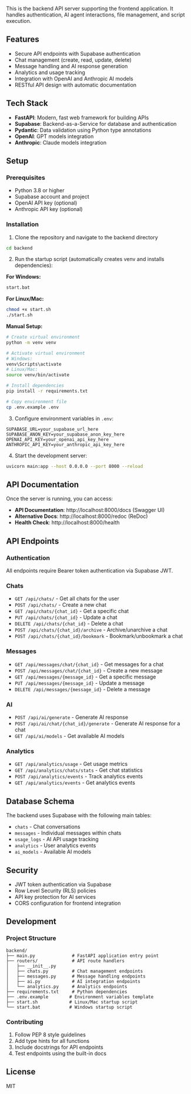 This is the backend API server supporting the frontend application. It handles authentication, AI agent interactions, file management, and script execution.

## Features
- Secure API endpoints with Supabase authentication
- Chat management (create, read, update, delete)
- Message handling and AI response generation
- Analytics and usage tracking
- Integration with OpenAI and Anthropic AI models
- RESTful API design with automatic documentation

## Tech Stack
- **FastAPI**: Modern, fast web framework for building APIs
- **Supabase**: Backend-as-a-Service for database and authentication
- **Pydantic**: Data validation using Python type annotations
- **OpenAI**: GPT models integration
- **Anthropic**: Claude models integration

## Setup

### Prerequisites
- Python 3.8 or higher
- Supabase account and project
- OpenAI API key (optional)
- Anthropic API key (optional)

### Installation

1. Clone the repository and navigate to the backend directory
```bash
cd backend
```

2. Run the startup script (automatically creates venv and installs dependencies):

**For Windows:**
```bash
start.bat
```

**For Linux/Mac:**
```bash
chmod +x start.sh
./start.sh
```

**Manual Setup:**
```bash
# Create virtual environment
python -m venv venv

# Activate virtual environment
# Windows:
venv\Scripts\activate
# Linux/Mac:
source venv/bin/activate

# Install dependencies
pip install -r requirements.txt

# Copy environment file
cp .env.example .env
```

3. Configure environment variables in `.env`:
```env
SUPABASE_URL=your_supabase_url_here
SUPABASE_ANON_KEY=your_supabase_anon_key_here
OPENAI_API_KEY=your_openai_api_key_here
ANTHROPIC_API_KEY=your_anthropic_api_key_here
```

4. Start the development server:
```bash
uvicorn main:app --host 0.0.0.0 --port 8000 --reload
```

## API Documentation

Once the server is running, you can access:
- **API Documentation**: http://localhost:8000/docs (Swagger UI)
- **Alternative Docs**: http://localhost:8000/redoc (ReDoc)
- **Health Check**: http://localhost:8000/health

## API Endpoints

### Authentication
All endpoints require Bearer token authentication via Supabase JWT.

### Chats
- `GET /api/chats/` - Get all chats for the user
- `POST /api/chats/` - Create a new chat
- `GET /api/chats/{chat_id}` - Get a specific chat
- `PUT /api/chats/{chat_id}` - Update a chat
- `DELETE /api/chats/{chat_id}` - Delete a chat
- `POST /api/chats/{chat_id}/archive` - Archive/unarchive a chat
- `POST /api/chats/{chat_id}/bookmark` - Bookmark/unbookmark a chat

### Messages
- `GET /api/messages/chat/{chat_id}` - Get messages for a chat
- `POST /api/messages/chat/{chat_id}` - Create a new message
- `GET /api/messages/{message_id}` - Get a specific message
- `PUT /api/messages/{message_id}` - Update a message
- `DELETE /api/messages/{message_id}` - Delete a message

### AI
- `POST /api/ai/generate` - Generate AI response
- `POST /api/ai/chat/{chat_id}/generate` - Generate AI response for a chat
- `GET /api/ai/models` - Get available AI models

### Analytics
- `GET /api/analytics/usage` - Get usage metrics
- `GET /api/analytics/chats/stats` - Get chat statistics
- `POST /api/analytics/events` - Track analytics events
- `GET /api/analytics/events` - Get analytics events

## Database Schema

The backend uses Supabase with the following main tables:
- `chats` - Chat conversations
- `messages` - Individual messages within chats
- `usage_logs` - AI API usage tracking
- `analytics` - User analytics events
- `ai_models` - Available AI models

## Security
- JWT token authentication via Supabase
- Row Level Security (RLS) policies
- API key protection for AI services
- CORS configuration for frontend integration

## Development

### Project Structure
```
backend/
├── main.py              # FastAPI application entry point
├── routers/             # API route handlers
│   ├── __init__.py
│   ├── chats.py         # Chat management endpoints
│   ├── messages.py      # Message handling endpoints
│   ├── ai.py            # AI integration endpoints
│   └── analytics.py     # Analytics endpoints
├── requirements.txt     # Python dependencies
├── .env.example        # Environment variables template
├── start.sh            # Linux/Mac startup script
└── start.bat           # Windows startup script
```

### Contributing
1. Follow PEP 8 style guidelines
2. Add type hints for all functions
3. Include docstrings for API endpoints
4. Test endpoints using the built-in docs

## License
MIT